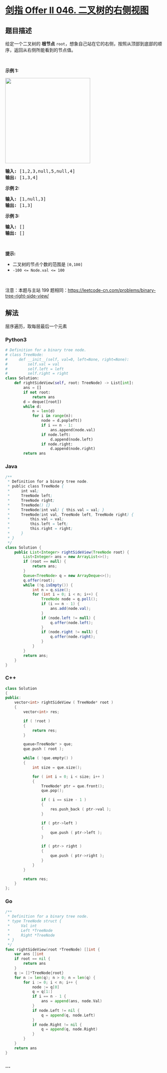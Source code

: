 # [剑指 Offer II 046. 二叉树的右侧视图](https://leetcode-cn.com/problems/WNC0Lk)

## 题目描述

<!-- 这里写题目描述 -->

<p>给定一个二叉树的 <strong>根节点</strong> <code>root</code>，想象自己站在它的右侧，按照从顶部到底部的顺序，返回从右侧所能看到的节点值。</p>

<p>&nbsp;</p>

<p><strong>示例 1:</strong></p>

<p><img src="https://cdn.jsdelivr.net/gh/doocs/leetcode@main/lcof2/%E5%89%91%E6%8C%87%20Offer%20II%20046.%20%E4%BA%8C%E5%8F%89%E6%A0%91%E7%9A%84%E5%8F%B3%E4%BE%A7%E8%A7%86%E5%9B%BE/images/tree.jpg" style="width: 270px; " /></p>

<pre>
<strong>输入:</strong>&nbsp;[1,2,3,null,5,null,4]
<strong>输出:</strong>&nbsp;[1,3,4]
</pre>

<p><strong>示例 2:</strong></p>

<pre>
<strong>输入:</strong>&nbsp;[1,null,3]
<strong>输出:</strong>&nbsp;[1,3]
</pre>

<p><strong>示例 3:</strong></p>

<pre>
<strong>输入:</strong>&nbsp;[]
<strong>输出:</strong>&nbsp;[]
</pre>

<p>&nbsp;</p>

<p><strong>提示:</strong></p>

<ul>
	<li>二叉树的节点个数的范围是 <code>[0,100]</code></li>
	<li><meta charset="UTF-8" /><code>-100&nbsp;&lt;= Node.val &lt;= 100</code>&nbsp;</li>
</ul>

<p>&nbsp;</p>

<p><meta charset="UTF-8" />注意：本题与主站 199&nbsp;题相同：<a href="https://leetcode-cn.com/problems/binary-tree-right-side-view/">https://leetcode-cn.com/problems/binary-tree-right-side-view/</a></p>


## 解法

<!-- 这里可写通用的实现逻辑 -->

层序遍历，取每层最后一个元素

<!-- tabs:start -->

### **Python3**

<!-- 这里可写当前语言的特殊实现逻辑 -->

```python
# Definition for a binary tree node.
# class TreeNode:
#     def __init__(self, val=0, left=None, right=None):
#         self.val = val
#         self.left = left
#         self.right = right
class Solution:
    def rightSideView(self, root: TreeNode) -> List[int]:
        ans = []
        if not root:
            return ans
        d = deque([root])
        while d:
            n = len(d)
            for i in range(n):
                node = d.popleft()
                if i == n - 1:
                    ans.append(node.val)
                if node.left:
                    d.append(node.left)
                if node.right:
                    d.append(node.right)
        return ans
```

### **Java**

<!-- 这里可写当前语言的特殊实现逻辑 -->

```java
/**
 * Definition for a binary tree node.
 * public class TreeNode {
 *     int val;
 *     TreeNode left;
 *     TreeNode right;
 *     TreeNode() {}
 *     TreeNode(int val) { this.val = val; }
 *     TreeNode(int val, TreeNode left, TreeNode right) {
 *         this.val = val;
 *         this.left = left;
 *         this.right = right;
 *     }
 * }
 */
class Solution {
    public List<Integer> rightSideView(TreeNode root) {
        List<Integer> ans = new ArrayList<>();
        if (root == null) {
            return ans;
        }
        Queue<TreeNode> q = new ArrayDeque<>();
        q.offer(root);
        while (!q.isEmpty()) {
            int n = q.size();
            for (int i = 0; i < n; i++) {
                TreeNode node = q.poll();
                if (i == n - 1) {
                    ans.add(node.val);
                }
                if (node.left != null) {
                    q.offer(node.left);
                }
                if (node.right != null) {
                    q.offer(node.right);
                }
            }
        }
        return ans;
    }
}
```

### **C++**

```cpp
class Solution
{
public:
    vector<int> rightSideView ( TreeNode* root )
    {
        vector<int> res;

        if ( !root )
        {
            return res;
        }

        queue<TreeNode* > que;
        que.push ( root );

        while ( !que.empty() )
        {
            int size = que.size();

            for ( int i = 0; i < size; i++ )
            {
                TreeNode* ptr = que.front();
                que.pop();

                if ( i == size - 1 )
                {
                    res.push_back ( ptr->val );
                }

                if ( ptr->left )
                {
                    que.push ( ptr->left );
                }

                if ( ptr-> right )
                {
                    que.push ( ptr->right );
                }
            }
        }

        return res;
    }
};
```

### **Go**

```go
/**
 * Definition for a binary tree node.
 * type TreeNode struct {
 *     Val int
 *     Left *TreeNode
 *     Right *TreeNode
 * }
 */
func rightSideView(root *TreeNode) []int {
    var ans []int
    if root == nil {
        return ans
    }
    q := []*TreeNode{root}
    for n := len(q); n > 0; n = len(q) {
        for i := 0; i < n; i++ {
            node := q[0]
            q = q[1:]
            if i == n - 1 {
                ans = append(ans, node.Val)
            }
            if node.Left != nil {
                q = append(q, node.Left)
            }
            if node.Right != nil {
                q = append(q, node.Right)
            }
        }
    }
    return ans
}
```

### **...**

```

```

<!-- tabs:end -->
